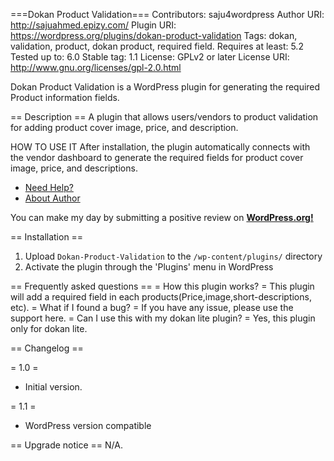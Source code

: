 ﻿===Dokan Product Validation===
Contributors: saju4wordpress
Author URI:  http://sajuahmed.epizy.com/
Plugin URI: https://wordpress.org/plugins/dokan-product-validation
Tags: dokan, validation, product, dokan product, required field.
Requires at least: 5.2
Tested up to: 6.0
Stable tag: 1.1
License: GPLv2 or later 
License URI: http://www.gnu.org/licenses/gpl-2.0.html

Dokan Product Validation is a WordPress plugin for generating the required Product information fields.

== Description ==
A plugin that allows users/vendors to product validation for adding product cover image, price, and description.

HOW TO USE IT
After installation, the plugin automatically connects with the vendor dashboard to generate the required fields for product cover image, price, and descriptions. 


*   [Need Help?](http://sajuahmed.epizy.com/)		
*   [About Author](http://sajuahmed.epizy.com/)


You can make my day by submitting a positive review on <a href="https://wordpress.org/support/plugin/dokan-product-validation/reviews/" target="_blank"><strong>WordPress.org!</strong></a></p>

== Installation ==
1. Upload `Dokan-Product-Validation` to the `/wp-content/plugins/` directory
2. Activate the plugin through the 'Plugins' menu in WordPress

== Frequently asked questions ==
= How this plugin works? =
This plugin will add a required field in each products(Price,image,short-descriptions, etc).
= What if I found a bug? =
If you have any issue, please use the support here.
= Can I use this with my dokan lite plugin? =
Yes, this plugin only for dokan lite.

== Changelog ==

= 1.0 =

* Initial version.

= 1.1 =

* WordPress version compatible

== Upgrade notice ==
N/A.